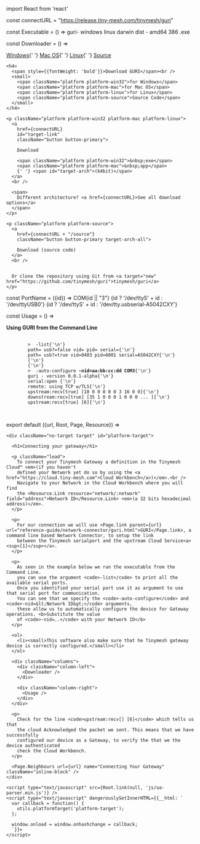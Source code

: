 import React from 'react'

const connectURL = "https://release.tiny-mesh.com/tinymesh/guri"

const Executable = () =>
  <span>
    guri-<span>
      <span className="platform platform-win32">windows</span>
      <span className="platform platform-linux">linux</span>
      <span className="platform platform-mac">darwin</span>
      <span className="platform platform-source">dist</span>
    </span>-<span>
      <span className="arch arch-amd64">amd64</span>
      <span className="arch arch-386">386</span>
    </span><span className="platform platform-win32">.exe</span>
  </span>

const Downloader = () =>
  <div>
    <p className="platform-meta targets">
      <a className="button" href="#platform=win32">Windows</a>{' '}
      <a className="button" href="#platform=mac">Mac OS</a>{' '}
      <a className="button" href="#platform=linux">Linux</a>{' '}
      <a className="button" href="#platform=source">Source</a>
    </p>

    <h4>
      <span style={{fontWeight: 'bold'}}>Download GURI</span><br />
      <small>
        <span className="platform platform-win32">for Windows</span>
        <span className="platform platform-mac">for Mac OS</span>
        <span className="platform platform-linux">for Linux</span>
        <span className="platform platform-source">Source Code</span>
      </small>
    </h4>

    <p className="platform platform-win32 platform-mac platform-linux">
      <a
        href={connectURL}
        id="target-link"
        className="button button-primary">

        Download

        <span className="platform platform-win32">&nbsp;exe</span>
        <span className="platform platform-mac">&nbsp;app</span>
        {' '} <span id="target-arch">(64bit)</span>
      </a>
      <br />

      <span>
        Different architecture? <a href={connectURL}>See all download options</a>
      </span>
    </p>

    <p className="platform platform-source">
      <a
        href={connectURL + "/source"}
        className="button button-primary target-arch-all">

        Download (source code)
      </a>
      <br />


      Or clone the repository using Git from <a target="new" href="https://github.com/tinymesh/guri">tinymesh/guri</a>
    </p>
  </div>

const PortName = ({id}) =>
  <span>
    <span className="platform platform-win32">COM{id || "3"}</span>
    <span className="platform platform-linux">{id ? '/dev/ttyS' + id : '/dev/ttyUSB0'}</span>
    <span className="platform platform-mac">{id ? '/dev/ttyS' + id : '/dev/tty.usbserial-A5042CXY'}</span>
  </span>

const Usage = () =>
  <div>
    <b>Using GURI from the Command Line</b>
    <pre style={{overflow: 'hidden'}}>
      <code>
        &gt; <Executable /> -list{'\n'}
        path=<PortName id={1} /> usb?=false vid= pid= serial={'\n'}
        path=<b><PortName /></b> usb?=true vid=0403 pid=6001 serial=A5042CXY{'\n'}
        {'\n'}
        {'\n'}
        &gt; <Executable /> -auto-configure <b>-nid=aa:bb:cc:dd</b> <b>COM3</b>{'\n'}
        guri - version 0.0.1-alpha{'\n'}
        serial:open <PortName />{'\n'}
        remote: using TCP w/TLS{'\n'}
        upstream:recv[true] [10 0 0 0 0 0 3 16 0 0]{'\n'}
        downstream:recv[true] [35 1 0 0 0 1 0 0 0 ... ]{'\n'}
        upstream:recv[true] [6]{'\n'}
      </code>
    </pre>
  </div>

export default ({url, Root, Page, Resource}) =>
  <Page url={url}
        name="Connecting your Gateway"
        weight={30}>

    <div className="no-target target" id="platform-target">

      <h1>Connecting your gateway</h1>

      <p className="lead">
        To connect your Tinymesh Gateway a definition in the Tinymesh Cloud™ <em>(if you haven't
        defined your Network yet do so by using the <a href="https://cloud.tiny-mesh.com">Cloud Workbench</a>)</em>.<br />
        Navigate to your Network in the Cloud Workbench where you will find
        the <Resource.Link resource="network/:network" field="address">Network ID</Resource.Link> <em>(a 32 bits hexadecimal address)</em>.
      </p>

      <p>
        For our connection we will use <Page.link parent={url} url="reference-guide/network-connector/guri.html">GURI</Page.link>, a command line based Network Connector, to setup the link
        between the Tinymesh serialport and the upstream Cloud Service<a><sup>[1]</sup></a>.
      </p>

      <p>
        As seen in the example below we run the executable from the Command Line.
        you can use the argument <code>-list</code> to print all the available serial ports.
        Once you identified your serial port use it as argument to use that serial port for communication.
        You can see that we specify the <code>-auto-configure</code> and <code>-nid=&lt;Network ID&gt;</code> arguments,
        these allow us to automatically configure the device for Gateway operations. <b>Substitute the value
        of <code>-nid=..</code> with your Network ID</b>
      </p>

      <ol>
        <li><small>This software also make sure that he Tinymesh gateway device is correctly configured.</small></li>
      </ol>

      <div className="columns">
        <div className="column-left">
          <Downloader />
        </div>

        <div className="column-right">
          <Usage />
        </div>
      </div>

      <p>
        Check for the line <code>upstream:recv[] [6]</code> which tells us that
        the cloud Acknowledged the packet we sent. This means that we have successfully
        configured our device as a Gateway, to verify the that we the device authenticated
        check the Cloud Workbench.
      </p>

      <Page.Neighbours url={url} name="Connecting Your Gateway" className="inline-block" />
    </div>

    <script type="text/javascript" src={Root.link(null, 'js/ua-parser.min.js')} />
    <script type="text/javascript" dangerouslySetInnerHTML={{__html: `
      var callback = function() {
        utils.platformTarget('platform-target');
      };

      window.onload = window.onhashchange = callback;
      `}}>
    </script>
  </Page>
